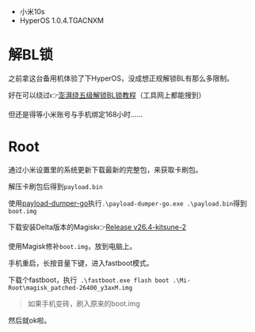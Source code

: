 * 小米10s
* HyperOS 1.0.4.TGACNXM

# 解BL锁

之前拿这台备用机体验了下HyperOS，没成想正规解锁BL有那么多限制。

好在可以绕过👉[澎湃绕五级解锁BL锁教程](https://www.bilibili.com/video/BV1eYtDehEVJ/?spm_id_from=333.999.0.0)（工具网上都能搜到）

但还是得等小米账号与手机绑定168小时……

# Root

通过小米设置里的系统更新下载最新的完整包，来获取卡刷包。

解压卡刷包后得到`payload.bin`

使用[payload-dumper-go](https://github.com/ssut/payload-dumper-go)执行`.\payload-dumper-go.exe .\payload.bin`得到`boot.img`

下载安装Delta版本的Magisk👉[Release v26.4-kitsune-2](https://github.com/HuskyDG/magisk-files/releases/tag/v26.4-kitsune-2)

使用Magisk修补`boot.img`，放到电脑上。

手机重启，长按音量下键，进入fastboot模式。

下载个fastboot，执行` .\fastboot.exe flash boot .\Mi-Root\magisk_patched-26400_y3axM.img`

> 如果手机变砖，刷入原来的boot.img

然后就ok啦。